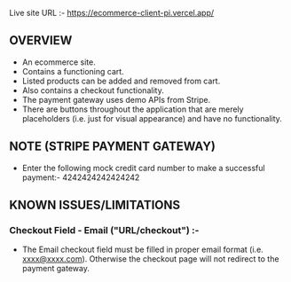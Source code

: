 Live site URL :-
https://ecommerce-client-pi.vercel.app/

## OVERVIEW

- An ecommerce site.
- Contains a functioning cart.
- Listed products can be added and removed from cart.
- Also contains a checkout functionality.
- The payment gateway uses demo APIs from Stripe.
- There are buttons throughout the application that are merely placeholders (i.e. just for visual appearance) and have no functionality.

## NOTE (STRIPE PAYMENT GATEWAY)

- Enter the following mock credit card number to make a successful payment:-
  4242424242424242

## KNOWN ISSUES/LIMITATIONS

### Checkout Field - Email ("URL/checkout") :-

- The Email checkout field must be filled in proper email format (i.e. xxxx@xxxx.com). Otherwise the checkout page will not redirect to the payment gateway.
